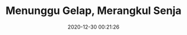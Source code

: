 ---
post_id: 6
title: "Menunggu Gelap, Merangkul Senja"
slug: 'menunggu-gelap'
date: 2020-12-30 00:21:26
location: 'Pangandaran, Jawa Barat'
description: 'Ketika angan tak sampai hanya gelap yang menggapai, senja ku rangkul, malam ku terjang'
image: '/assets/images/mahaputera/merangkul_senja.webp'
categories: nature
artist: 'Mahaputera'
---
